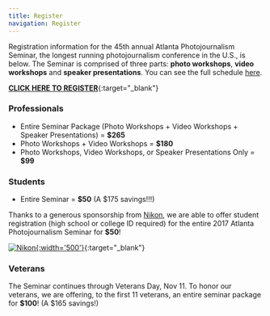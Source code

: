 ```yaml
---
title: Register
navigation: Register
---
```


Registration information for the 45th annual Atlanta Photojournalism Seminar, the longest running photojournalism conference in the U.S., is below. The Seminar is comprised of three parts: __photo workshops__, __video workshops__ and __speaker presentations__. You can see the full schedule [here](/schedule/).

[__CLICK HERE TO REGISTER__](http://photojournalism.eventbrite.com){:target="_blank"}

### Professionals

* Entire Seminar Package (Photo Workshops + Video Workshops + Speaker Presentations) = __$265__
* Photo Workshops + Video Workshops = __$180__
* Photo Workshops, Video Workshops, or Speaker Presentations Only = __$99__


### Students

* Entire Seminar = __$50__ (A $175 savings!!!)

Thanks to a generous sponsorship from [Nikon](http://www.nikonusa.com), we are able to offer student registration (high school or college ID required) for the entire 2017 Atlanta Photojournalism Seminar for __$50__!

[![Nikon](/images/2016/sponsors/nikon.png){:width='500'}](http://www.nikonusa.com){:target="_blank"}

### Veterans

The Seminar continues through Veterans Day, Nov 11. To honor our veterans, we are offering, to the first 11 veterans, an entire seminar package for __$100__! (A $165 savings!)